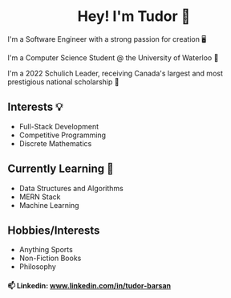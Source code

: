 

<h1 align="center">Hey! I'm Tudor 👋</h1>

I'm a Software Engineer with a strong passion for creation 🖥️

I'm a Computer Science Student @ the University of Waterloo 🦆

I'm a 2022 Schulich Leader, receiving Canada's largest and most prestigious national scholarship 🦁  

## Interests 💡
* Full-Stack Development     
* Competitive Programming      
* Discrete Mathematics

## Currently Learning 🧠
* Data Structures and Algorithms  
* MERN Stack    
* Machine Learning  

## Hobbies/Interests
* Anything Sports   
* Non-Fiction Books   
* Philosophy 


#### 📫 Linkedin: www.linkedin.com/in/tudor-barsan 
